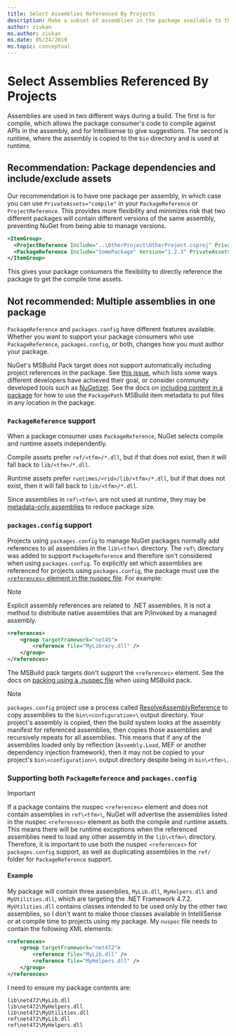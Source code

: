 ```yaml
---
title: Select Assemblies Referenced By Projects
description: Make a subset of assemblies in the package available to the compiler, while all assemblies are available at runtime.
author: zivkan
ms.author: zivkan
ms.date: 05/24/2019
ms.topic: conceptual
---
```


# Select Assemblies Referenced By Projects

Assemblies are used in two different ways during a build. The first is for compile, which allows the package consumer's code to compile against APIs in the assembly, and for Intellisense to give suggestions. The second is runtime, where the assembly is copied to the `bin` directory and is used at runtime.

## Recommendation: Package dependencies and include/exclude assets

Our recommendation is to have one package per assembly, in which case you can use `PrivateAssets="compile"` in your `PackageReference` or `ProjectReference`. This provides more flexibility and minimizes risk that two different packages will contain different versions of the same assembly, preventing NuGet from being able to manage versions.

```xml
<ItemGroup>
  <ProjectReference Include="..\OtherProject\OtherProject.csproj" PrivateAssets="compile" />
  <PackageReference Include="SomePackage" Version="1.2.3" PrivateAssets="compile" />
</ItemGroup>
```

This gives your package consumers the flexibility to directly reference the package to get the compile time assets.

## Not recommended: Multiple assemblies in one package

`PackageReference` and `packages.config` have different features available. Whether you want to support your package consumers who use `PackageReference`, `packages.config`, or both, changes how you must author your package.

NuGet's MSBuild Pack target does not support automatically including project references in the package. See [this issue](https://github.com/NuGet/Home/issues/3891), which lists some ways different developers have achieved their goal, or consider community developed tools such as [NuGetizer](https://github.com/devlooped/nugetizer). See the docs on [including content in a package](../reference/msbuild-targets#including-content-in-a-package) for how to use the `PackagePath` MSBuild item metadata to put files in any location in the package.

### `PackageReference` support

When a package consumer uses `PackageReference`, NuGet selects compile and runtime assets independently.

Compile assets prefer `ref/<tfm>/*.dll`, but if that does not exist, then it will fall back to `lib/<tfm>/*.dll`.

Runtime assets prefer `runtimes/<rid>/lib/<tfm>/*.dll`, but if that does not exist, then it will fall back to `lib/<tfm>/*.dll`.

Since assemblies in `ref\<tfm>\` are not used at runtime, they may be [metadata-only assemblies](https://github.com/dotnet/roslyn/blob/main/docs/features/refout.md) to reduce package size.

### `packages.config` support

Projects using `packages.config` to manage NuGet packages normally add references to all assemblies in the `lib\<tfm>\` directory. The `ref\` directory was added to support `PackageReference` and therefore isn't considered when using `packages.config`. To explicitly set which assemblies are referenced for projects using `packages.config`, the package must use the [`<references>` element in the nuspec file](../reference/nuspec.md#explicit-assembly-references). For example:

> [!Note]
> Explicit assembly references are related to .NET assemblies. It is not a method to distribute native assemblies that are P/Invoked by a managed assembly.

```xml
<references>
    <group targetFramework="net45">
        <reference file="MyLibrary.dll" />
    </group>
</references>
```

The MSBuild pack targets don't support the `<references>` element. See the docs on [packing using a .nuspec file](../reference/msbuild-targets#packing-using-a-nuspec-file) when using MSBuild pack.

> [!Note]
> `packages.config` project use a process called [ResolveAssemblyReference](https://github.com/Microsoft/msbuild/blob/main/documentation/wiki/ResolveAssemblyReference.md) to copy assemblies to the `bin\<configuration>\` output directory. Your project's assembly is copied, then the build system looks at the assembly manifest for referenced assemblies, then copies those assemblies and recursively repeats for all assemblies. This means that if any of the assemblies loaded only by reflection (`Assembly.Load`, MEF or another dependency injection framework), then it may not be copied to your project's `bin\<configuration>\` output directory despite being in `bin\<tfm>\`.

### Supporting both `PackageReference` and `packages.config`

> [!Important]
> If a package contains the nuspec `<references>` element and does not contain assemblies in `ref\<tfm>\`, NuGet will advertise the assemblies listed in the nuspec `<references>` element as both the compile and runtime assets. This means there will be runtime exceptions when the referenced assemblies need to load any other assembly in the `lib\<tfm>\` directory. Therefore, it is important to use both the nuspec `<references>` for `packages.config` support, as well as duplicating assemblies in the `ref/` folder for `PackageReference` support.


#### Example

My package will contain three assemblies, `MyLib.dll`, `MyHelpers.dll` and `MyUtilities.dll`, which are targeting the .NET Framework 4.7.2. `MyUtilities.dll` contains classes intended to be used only by the other two assemblies, so I don't want to make those classes available in IntelliSense or at compile time to projects using my package. My `nuspec` file needs to contain the following XML elements:

```xml
<references>
    <group targetFramework="net472">
        <reference file="MyLib.dll" />
        <reference file="MyHelpers.dll" />
    </group>
</references>
```

I need to ensure my package contents are:

```text
lib\net472\MyLib.dll
lib\net472\MyHelpers.dll
lib\net472\MyUtilities.dll
ref\net472\MyLib.dll
ref\net472\MyHelpers.dll
```
